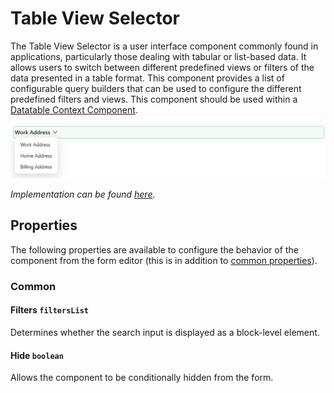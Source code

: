 # Table View Selector

The Table View Selector is a user interface component commonly found in applications, particularly those dealing with tabular or list-based data. It allows users to switch between different predefined views or filters of the data presented in a table format. This component provides a list of configurable query builders that can be used to configure the different predefined filters and views. This component should be used within a [Datatable Context Component](/docs/front-end-basics/form-components/tables-lists/datatable-context).

![Image](../tables-lists/images/tableSelector2.png)


_Implementation can be found [here](/docs/front-end-basics/how-to-guides/filtering)._

## Properties

The following properties are available to configure the behavior of the component from the form editor (this is in addition to [common properties](/docs/front-end-basics/form-components/common-component-properties)).

### Common

#### **Filters** `filtersList`  
Determines whether the search input is displayed as a block-level element.

#### **Hide** ``boolean``

Allows the component to be conditionally hidden from the form.